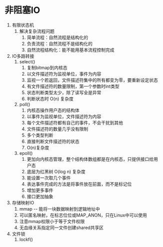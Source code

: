 # 非阻塞IO
  1. 有限状态机
     1. 解决复杂流程问题
        1. 简单流程：自然流程是结构化的
        2. 负责流程：自然流程不是结构化的
        3. 自然流程结构化：能不能用基本流程控制完成
   2. IO多路转接
      1. select()
         1. 复制bitmap到内核态
         2. 以文件描述符为监视单位，事件为内容
         3. 监视一个若返回，文件描述符集中的所有都变为零，要重新设定状态
         4. 有文件描述符的数量限制，第一个参数时int类型
         5. 状态判断类型太少，除了读写全是异常
         6. 判断状态时 O(n) 复杂度
      2. poll()
         1. 内核态操作用户态的结构体
         2. 以事件为监视单位，文件描述符为内容
         3. 每个文件描述符都有自己的事件，不会干扰到其他
         4. 文件描述符的数量几乎没有限制
         5. 多个类型判断
         6. 直接判断文件描述符的状态
         7. O(n)复杂度
      3. epoll()
         1. 更加向内核态管理，整个结构体数组都是在内核态，只提供接口给用户态
         2. 底层为红黑树 O(log n) 复杂度
         3. 能设置一次取几个事件
         4. 表达事件完成的方法是将事件放在前面，而不是标记位
         5. 增加更多事件
         6. 接口更加抽象
   3. 存储映射IO
      1. mmap -- 能将一块数据映射到逻辑地址中
      2. 可以匿名映射，在标志位位或MAP_ANON，只在Linux中可以使用
      3. 注意mmap权限小于等于文件权限
      4. 无血缘关系指定同一文件创建shared共享区
   4. 文件锁
      1. lockf()
